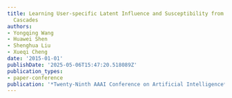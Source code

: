 ```yaml
---
title: Learning User-specific Latent Influence and Susceptibility from Information
  Cascades
authors:
- Yongqing Wang
- Huawei Shen
- Shenghua Liu
- Xueqi Cheng
date: '2015-01-01'
publishDate: '2025-05-06T15:47:20.518089Z'
publication_types:
- paper-conference
publication: '*Twenty-Ninth AAAI Conference on Artificial Intelligence*'
---
```

